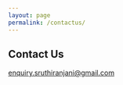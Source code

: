 ```yaml
---
layout: page
permalink: /contactus/
---
```



## Contact Us
[enquiry.sruthiranjani@gmail.com](mailto:enquiry.sruthiranjani@gmail.com)
